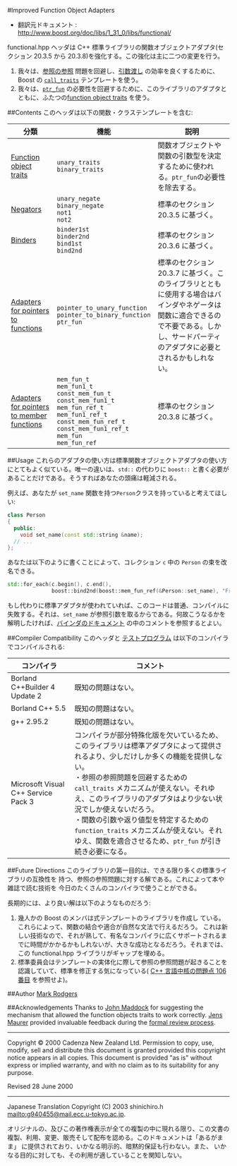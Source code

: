 #Improved Function Object Adapters

- 翻訳元ドキュメント : <http://www.boost.org/doc/libs/1_31_0/libs/functional/>

functional.hpp ヘッダは C++ 標準ライブラリの関数オブジェクトアダプタ(セクション 20.3.5 から 20.3.8)を強化する。この強化は主に二つの変更を行う。

1. 我々は、[参照の参照](functional/binders.md#refref) 問題を回避し、[引数渡し](functional/mem_fun.md#args) の効率を良くするために、Boost の [`call_traits`](utility/call_traits.md.nolink) テンプレートを使う。
2. 我々は、[`ptr_fun`](functional/ptr_fun.md) の必要性を回避するために、このライブラリのアダプタとともに、ふたつの[function object traits](functional/function_traits.md) を使う。


##Contents
このヘッダは以下の関数・クラステンプレートを含む:

| 分類 | 機能 | 説明 |
|------|------|------|
| [Function object traits](functional/function_traits.md) | `unary_traits`<br/> `binary_traits` | 関数オブジェクトや関数の引数型を決定するために使われる。`ptr_fun`の必要性を除去する。 |
| [Negators](functional/negators.md) | `unary_negate`<br/> `binary_negate`<br/> `not1`<br/> `not2` | 標準のセクション 20.3.5 に基づく。 |
| [Binders](functional/binders.md) | `binder1st`<br/> `binder2nd`<br/> `bind1st`<br/> `bind2nd` | 標準のセクション 20.3.6 に基づく。 |
| [Adapters for pointers to functions](functional/ptr_fun.md) | `pointer_to_unary_function`<br/> `pointer_to_binary_function`<br/> `ptr_fun` | 標準のセクション 20.3.7 に基づく。このライブラリとともに使用する場合はバインダやネゲータは関数に適合できるので不要である。しかし、サードパーティのアダプタに必要とされるかもしれない。 |
| [Adapters for pointers to member functions](functional/mem_fun.md) | `mem_fun_t`<br/> `mem_fun1_t`<br/> `const_mem_fun_t`<br/> `const_mem_fun1_t`<br/> `mem_fun_ref_t`<br/> `mem_fun1_ref_t`<br/> `const_mem_fun_ref_t`<br/> `const_mem_fun1_ref_t`<br/> `mem_fun`<br/> `mem_fun_ref` | 標準のセクション 20.3.8 に基づく。 |


##Usage
これらのアダプタの使い方は標準関数オブジェクトアダプタの使い方にとてもよく似ている。唯一の違いは、`std::` の代わりに `boost::` と書く必要があることだけである。そうすればあなたの頭痛は軽減される。

例えば、あなたが `set_name` 関数を持つ`Person`クラスを持っていると考えてほしい:

```cpp
class Person
{
  public:
    void set_name(const std::string &name);
  // ...
};
```

あなたは以下のように書くことによって、コレクション `c` 中の `Person` の束を改名できる。

```cpp
std::for_each(c.begin(), c.end(), 
              boost::bind2nd(boost::mem_fun_ref(&Person::set_name), "Fred"));
```

もし代わりに標準アダプタが使われていれば、このコードは普通、コンパイルに失敗する。それは、`set_name` が参照引数を取るからである。何故こうなるかを解明したければ、[バインダのドキュメント](functional/binders.md#refref) の中のコメントを参照するとよい。


##Compiler Compatibility
このヘッダと [テストプログラム](functional/function_test.cpp.md) は以下のコンパイラでコンパイルされる:

| コンパイラ | コメント | 
|------------|----------|
| Borland C++Builder 4 Update 2 | 既知の問題はない。 |
| Borland C++ 5.5               | 既知の問題はない。 |
| g++ 2.95.2                    | 既知の問題はない。 |
| Microsoft Visual C++ Service Pack 3 | コンパイラが部分特殊化版を欠いているため、このライブラリは標準アダプタによって提供されるより、少しだけしか多くの機能を提供しない。<br/> ・参照の参照問題を回避するための `call_traits` メカニズムが使えない。それゆえ、このライブラリのアダプタはより少ない状況でしか使えないだろう。<br/> ・関数の引数や返り値型を特定するための `function_traits` メカニズムが使えない。それゆえ、関数を適合させるため、`ptr_fun` が引き続き必要になる。 |


##Future Directions
このライブラリの第一目的は、できる限り多くの標準ライブラリの互換性を 持つ、参照の参照問題に対する解である。これによって本や雑誌で読む技術を 今日のたくさんのコンパイラで使うことができる。

長期的には、より良い解は以下のようなものだろう:

1. 幾人かの Boost のメンバは式テンプレートのライブラリを作成し ている。これらによって、関数の結合や適合が自然な文法で行えるだろう。 これは新しい技術なので、それが熟して、有名なコンパイラに広くサポートされるまでに時間がかかるかもしれないが、大きな成功となるだろう。それまでは、この functional.hpp ライブラリがギャップを埋める。
2. 標準委員会はテンプレートの実体化に際して参照の参照問題が起きることを認識していて、標準を修正する気になっている( [C++ 言語中核の問題点 106 番目](http://www.open-std.org/jtc1/sc22/wg21/docs/cwg_defects.html#106) を参照せよ)。


##Author
[Mark Rodgers](http://www.boost.org/doc/libs/1_31_0/people/mark_rodgers.htm)


##Acknowledgements
Thanks to [John Maddock](http://www.boost.org/doc/libs/1_31_0/people/john_maddock.htm) for suggesting the mechanism that allowed the function objects traits to work correctly. [Jens Maurer](http://www.boost.org/doc/libs/1_31_0/people/jens_maurer.htm) provided invaluable feedback during the [formal review process](http://www.boost.org/doc/libs/1_31_0/more/formal_review_process.htm).

***
Copyright © 2000 Cadenza New Zealand Ltd. Permission to copy, use, modify, sell and distribute this document is granted provided this copyright notice appears in all copies. This document is provided "as is" without express or implied warranty, and with no claim as to its suitability for any purpose.

Revised 28 June 2000


***
Japanese Translation Copyright (C) 2003 shinichiro.h <mailto:g940455@mail.ecc.u-tokyo.ac.jp>.

オリジナルの、及びこの著作権表示が全ての複製の中に現れる限り、この文書の 複製、利用、変更、販売そして配布を認める。このドキュメントは「あるがまま」 に提供されており、いかなる明示的、暗黙的保証も行わない。また、 いかなる目的に対しても、その利用が適していることを関知しない。

